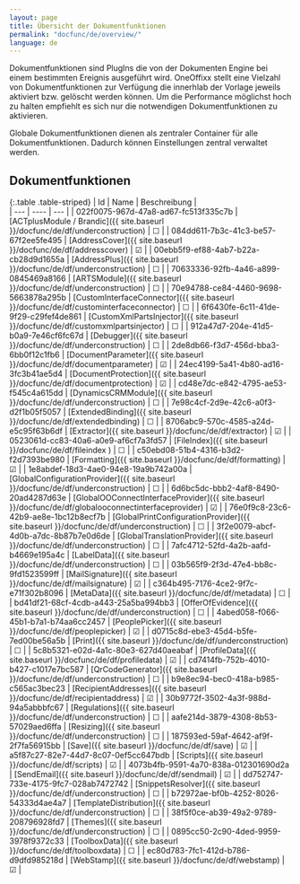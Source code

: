 ```yaml
---
layout: page
title: Übersicht der Dokumentfunktionen
permalink: "docfunc/de/overview/"
language: de
---
```


Dokumentfunktionen sind PlugIns die von der Dokumenten Engine bei einem bestimmten Ereignis ausgeführt wird. OneOffixx stellt eine Vielzahl von Dokumentfunktionen zur Verfügung die innerhlab der Vorlage jeweils aktiviert bzw. gelöscht werden können. Um die Performance möglichst hoch zu halten empfiehlt es sich nur die notwendigen Dokumentfunktionen zu aktivieren. 

Globale Dokumentfunktionen dienen als zentraler Container für alle Dokumentfunktionen. Dadurch können Einstellungen zentral verwaltet werden.

## Dokumentfunktionen 

{:.table .table-striped}
| Id  | Name | Beschreibung |                      
| --- | ---- | --- |
| 022f0075-967d-47a8-ad67-fc513f335c7b | [ACTplusModule / Brandic]({{ site.baseurl }}/docfunc/de/df/underconstruction) | ☐ |
| 084dd611-7b3c-41c3-be57-67f2ee5fe495 | [AddressCover]({{ site.baseurl }}/docfunc/de/df/addresscover) | ☑ |
| 00ebb5f9-ef88-4ab7-b22a-cb28d9d1655a | [AddressPlus]({{ site.baseurl }}/docfunc/de/df/underconstruction) | ☐ |
| 70633336-92fb-4a46-a899-0845469a8166 | [ARTSModule]({{ site.baseurl }}/docfunc/de/df/underconstruction) | ☐ |
| 70e94788-ce84-4460-9698-5663878a295b | [CustomInterfaceConnector]({{ site.baseurl }}/docfunc/de/df/custominterfaceconnector) | ☐ |
| 6f6430fe-6c11-41de-9f29-c29fef4de861 | [CustomXmlPartsInjector]({{ site.baseurl }}/docfunc/de/df/customxmlpartsinjector) | ☐ |
| 912a47d7-204e-41d5-b0a9-7e46cf6fc67d | [Debugger]({{ site.baseurl }}/docfunc/de/df/underconstruction) | ☐ |
| 2de8db66-f3d7-456d-bba3-6bb0f12c1fb6 | [DocumentParameter]({{ site.baseurl }}/docfunc/de/df/documentparameter) | ☑  |
| 24ec4199-5a41-4b80-ad16-3fc3b41ae5d4 | [DocumentProtection]({{ site.baseurl }}/docfunc/de/df/documentprotection) |  ☑  |
| cd48e7dc-e842-4795-ae53-f545c4a615dd | [DynamicsCRMModule]({{ site.baseurl }}/docfunc/de/df/underconstruction) |  ☐  |
| 7e98c4cf-2d9e-42c6-a0f3-d2f1b05f5057 | [ExtendedBinding]({{ site.baseurl }}/docfunc/de/df/extendedbinding) |  ☐  |
| 8706abc9-570c-4585-a24d-e5c95f63b6df | [Extractor]({{ site.baseurl }}/docfunc/de/df/extractor) |  ☑  |
| 0523061d-cc83-40a6-a0e9-af6cf7a3fd57 | [FileIndex]({{ site.baseurl }}/docfunc/de/df/fileindex ) |  ☐  |
| c50ebd08-51b4-4316-b3d2-f2d7393be980 | [Formatting]({{ site.baseurl }}/docfunc/de/df/formatting) | ☑  |
| 1e8abdef-18d3-4ae0-94e8-19a9b742a00a | [GlobalConfigurationProvider]({{ site.baseurl }}/docfunc/de/df/underconstruction) |  ☐  |
| 6d6bc5dc-bbb2-4af8-8490-20ad4287d63e | [GlobalOOConnectInterfaceProvider]({{ site.baseurl }}/docfunc/de/df/globalooconnectinterfaceprovider) | ☑ |
| 76e0f9c8-23c6-42b9-ae8e-1bc12b8ecf7b | [GlobalPrintConfigurationProvider]({{ site.baseurl }}/docfunc/de/df/underconstruction) |  ☐  |
| 3f2e0079-abcf-4d0b-a7dc-8b87b7e0d6de | [GlobalTranslationProvider]({{ site.baseurl }}/docfunc/de/df/underconstruction) |  ☐  |
| 7afc4712-52fd-4a2b-aafd-b4669e195a4c | [LabelData]({{ site.baseurl }}/docfunc/de/df/underconstruction) |  ☐  |
| 03b565f9-2f3d-47e4-bb8c-9fd1523599ff | [MailSignature]({{ site.baseurl }}/docfunc/de/df/mailsignature) |  ☑  |
| c364b495-7176-4ce2-9f7c-e71f302b8096 | [MetaData]({{ site.baseurl }}/docfunc/de/df/metadata) | ☐ |
| bd41df21-68cf-4cdb-a443-25a5ba994bb3 | [OfferOfEvidence]({{ site.baseurl }}/docfunc/de/df/underconstruction) |  ☐  |
| 4abed058-f066-45b1-b7a1-b74aa6cc2457 | [PeoplePicker]({{ site.baseurl }}/docfunc/de/df/peoplepicker) | ☑ |
| d0715c8d-ebe3-45d4-b5fe-7ed00be56a5b | [Print]({{ site.baseurl }}/docfunc/de/df/underconstruction) |  ☐  |
| 5c8b5321-e02d-4a1c-80e3-627d40aeabaf | [ProfileData]({{ site.baseurl }}/docfunc/de/df/profiledata) | ☑  |
| cd7414fb-752b-4010-b427-c1017e7bc587 | [QrCodeGenerator]({{ site.baseurl }}/docfunc/de/df/underconstruction) |  ☐  |
| b9e8ec94-bec0-418a-b985-c565ac3bec23 | [RecipientAddresses]({{ site.baseurl }}/docfunc/de/df/recipientaddress) | ☑ |
| 30b9772f-3502-4a3f-988d-94a5abbbfc67 | [Regulations]({{ site.baseurl }}/docfunc/de/df/underconstruction) |  ☐  |
| aafe214d-3879-4308-8b53-57029aed6ffa | [Resizing]({{ site.baseurl }}/docfunc/de/df/underconstruction) |  ☐  |
| 187593ed-59af-4642-af9f-2f7fa56915bb | [Save]({{ site.baseurl }}/docfunc/de/df/save) | ☑ |
| a5f87c27-82e7-44d7-8c07-0ef5cc647bdb | [Scripts]({{ site.baseurl }}/docfunc/de/df/scripts) | ☑  |
| 4073b4fb-9591-4a70-838a-012301690d2a | [SendEmail]({{ site.baseurl }}/docfunc/de/df/sendmail) |  ☑  |
| dd752747-733e-4175-9fc7-028ab7472742 | [SnippetsResolver]({{ site.baseurl }}/docfunc/de/df/underconstruction) | ☐  |
| b72972ae-bf0b-4252-8026-54333d4ae4a7 | [TemplateDistribution]({{ site.baseurl }}/docfunc/de/df/underconstruction) |  ☐  |
| 38f5f0ce-ab39-49a2-9789-208796928fd7 | [Themes]({{ site.baseurl }}/docfunc/de/df/underconstruction) |  ☐  |
| 0895cc50-2c90-4ded-9959-3978f9372c33 | [ToolboxData]({{ site.baseurl }}/docfunc/de/df/toolboxdata) |  ☐  |
| ec80d783-7fc1-412d-b786-d9dfd985218d | [WebStamp]({{ site.baseurl }}/docfunc/de/df/webstamp) |  ☑  |
